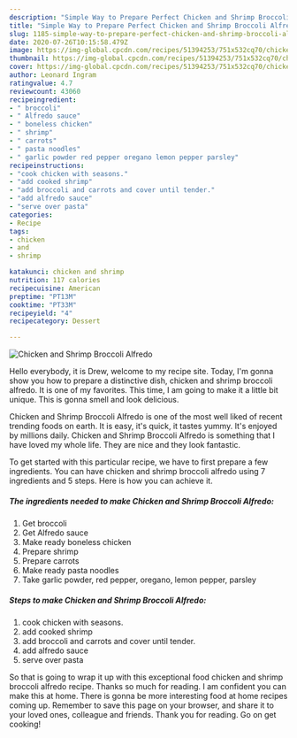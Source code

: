 ```yaml
---
description: "Simple Way to Prepare Perfect Chicken and Shrimp Broccoli Alfredo"
title: "Simple Way to Prepare Perfect Chicken and Shrimp Broccoli Alfredo"
slug: 1185-simple-way-to-prepare-perfect-chicken-and-shrimp-broccoli-alfredo
date: 2020-07-26T10:15:58.479Z
image: https://img-global.cpcdn.com/recipes/51394253/751x532cq70/chicken-and-shrimp-broccoli-alfredo-recipe-main-photo.jpg
thumbnail: https://img-global.cpcdn.com/recipes/51394253/751x532cq70/chicken-and-shrimp-broccoli-alfredo-recipe-main-photo.jpg
cover: https://img-global.cpcdn.com/recipes/51394253/751x532cq70/chicken-and-shrimp-broccoli-alfredo-recipe-main-photo.jpg
author: Leonard Ingram
ratingvalue: 4.7
reviewcount: 43060
recipeingredient:
- " broccoli"
- " Alfredo sauce"
- " boneless chicken"
- " shrimp"
- " carrots"
- " pasta noodles"
- " garlic powder red pepper oregano lemon pepper parsley"
recipeinstructions:
- "cook chicken with seasons."
- "add cooked shrimp"
- "add broccoli and carrots and cover until tender."
- "add alfredo sauce"
- "serve over pasta"
categories:
- Recipe
tags:
- chicken
- and
- shrimp

katakunci: chicken and shrimp 
nutrition: 117 calories
recipecuisine: American
preptime: "PT13M"
cooktime: "PT33M"
recipeyield: "4"
recipecategory: Dessert

---
```



![Chicken and Shrimp Broccoli Alfredo](https://img-global.cpcdn.com/recipes/51394253/751x532cq70/chicken-and-shrimp-broccoli-alfredo-recipe-main-photo.jpg)

Hello everybody, it is Drew, welcome to my recipe site. Today, I'm gonna show you how to prepare a distinctive dish, chicken and shrimp broccoli alfredo. It is one of my favorites. This time, I am going to make it a little bit unique. This is gonna smell and look delicious.

Chicken and Shrimp Broccoli Alfredo is one of the most well liked of recent trending foods on earth. It is easy, it's quick, it tastes yummy. It's enjoyed by millions daily. Chicken and Shrimp Broccoli Alfredo is something that I have loved my whole life. They are nice and they look fantastic.




To get started with this particular recipe, we have to first prepare a few ingredients. You can have chicken and shrimp broccoli alfredo using 7 ingredients and 5 steps. Here is how you can achieve it.

<!--inarticleads1-->

##### The ingredients needed to make Chicken and Shrimp Broccoli Alfredo:

1. Get  broccoli
1. Get  Alfredo sauce
1. Make ready  boneless chicken
1. Prepare  shrimp
1. Prepare  carrots
1. Make ready  pasta noodles
1. Take  garlic powder, red pepper, oregano, lemon pepper, parsley




<!--inarticleads2-->

##### Steps to make Chicken and Shrimp Broccoli Alfredo:

1. cook chicken with seasons.
1. add cooked shrimp
1. add broccoli and carrots and cover until tender.
1. add alfredo sauce
1. serve over pasta




So that is going to wrap it up with this exceptional food chicken and shrimp broccoli alfredo recipe. Thanks so much for reading. I am confident you can make this at home. There is gonna be more interesting food at home recipes coming up. Remember to save this page on your browser, and share it to your loved ones, colleague and friends. Thank you for reading. Go on get cooking!
